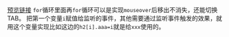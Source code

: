 [预览链接](https://astak16.github.io/Study-JS/%E7%AC%AC%E4%BA%8C%E8%AF%BE/%E7%AE%80%E6%98%93%E9%80%89%E9%A1%B9%E5%8D%A1/index.html)
`for`循环里面再`for`循环可以是实现`mouseover`后移出不消失，还能切换 TAB。
把第一个变量`i`赋值给监听的事件，其他需要通过监听事件触发的效果，就用这个变量实现比如这边的`h2[i].aaa=i`就是给`xxx`使用的。